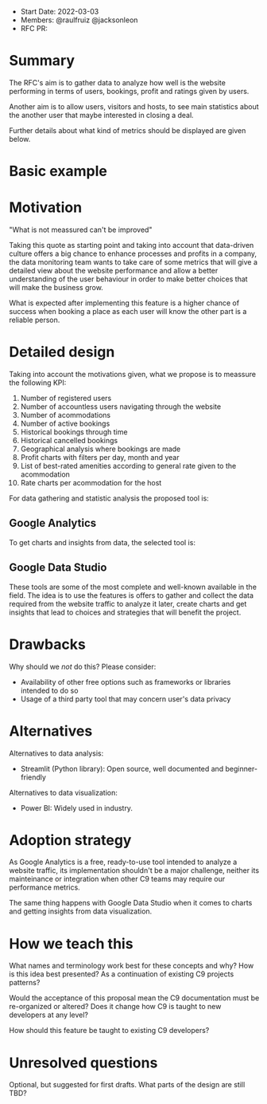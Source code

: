 - Start Date: 2022-03-03
- Members: @raulfruiz @jacksonleon
- RFC PR: 

# Summary

The RFC's aim is to gather data to analyze how well is the website performing in terms of users, bookings, profit and ratings given by users.

Another aim is to allow users, visitors and hosts, to see main statistics about the another user that maybe interested in closing a deal.

Further details about what kind of metrics should be displayed are given below.

# Basic example


# Motivation

"What is not meassured can't be improved"

Taking this quote as starting point and taking into account that data-driven
culture offers a big chance to enhance processes and profits in a company, the
data monitoring team wants to take care of some metrics that will give a detailed
view about the website performance and allow a better understanding of the user behaviour in order to make better choices that will make the business grow.

What is expected after implementing this feature is a higher chance of
success when booking a place as each user will know the other part is a 
reliable person.

# Detailed design

Taking into account the motivations given, what we propose is to meassure the following KPI:

1. Number of registered users
2. Number of accountless users navigating through the website
3. Number of acommodations
4. Number of active bookings
5. Historical bookings through time
6. Historical cancelled bookings
7. Geographical analysis where bookings are made
8. Profit charts with filters per day, month and year
9. List of best-rated amenities according to general rate given to the acommodation
10. Rate charts per acommodation for the host

For data gathering and statistic analysis the proposed tool is:
## Google Analytics

To get charts and insights from data, the selected tool is:
## Google Data Studio

These tools are some of the most complete and well-known available in the field. The idea is to use the features is offers to gather and collect the data required from the website traffic to analyze it later, create charts and get insights that lead to choices and strategies that will benefit the project.


# Drawbacks

Why should we *not* do this? Please consider:

- Availability of other free options such as frameworks or libraries intended to do so
- Usage of a third party tool that may concern user's data privacy


# Alternatives

Alternatives to data analysis:
* Streamlit (Python library): Open source, well documented and beginner-friendly

Alternatives to data visualization:
* Power BI: Widely used in industry.

# Adoption strategy


As Google Analytics is a free, ready-to-use tool intended to analyze a website 
traffic, its implementation shouldn't be a major challenge, neither its
mainteinance or integration when other C9 teams may require our performance
metrics.

The same thing happens with Google Data Studio when it comes to charts and getting insights from data visualization.


# How we teach this

What names and terminology work best for these concepts and why? How is this
idea best presented? As a continuation of existing C9 projects patterns?

Would the acceptance of this proposal mean the C9 documentation must be
re-organized or altered? Does it change how C9 is taught to new developers
at any level?

How should this feature be taught to existing C9 developers?

# Unresolved questions

Optional, but suggested for first drafts. What parts of the design are still
TBD?
